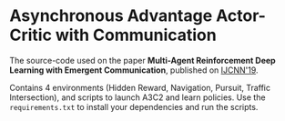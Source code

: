 # Asynchronous Advantage Actor-Critic with Communication

The source-code used on the paper **Multi-Agent Reinforcement Deep Learning with Emergent Communication**, published on [IJCNN'19](https://www.ijcnn.org/).

Contains 4 environments (Hidden Reward, Navigation, Pursuit, Traffic Intersection), and scripts to launch A3C2 and learn policies. Use the `requirements.txt` to install your dependencies and run the scripts.

